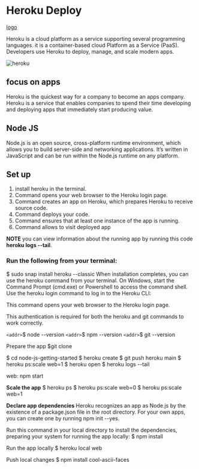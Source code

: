 
# Heroku Deploy
[logo](http://photos.prnewswire.com/prnfull/20110712/SF33967LOGO?max=200)

Heroku is a cloud platform as a service supporting several programming languages. it is a container-based cloud Platform as a Service (PaaS). Developers use Heroku to deploy, manage, and scale modern apps.

![heroku](https://lh3.googleusercontent.com/proxy/ETkzOeBqo1zFvRQWO1ZsRvuwpLhwVX2sCO1Y_2FTFTG3aC88dPYsEyc-M3XsnVr8i_aaZ0RkvXFqBoAxwcBbMSxqa0C_T_ih6g6dX7HT2FBX9GNwGk-JdJy9J9Kk7kBZreEacTBhgQXi)

## focus on apps 
Heroku is the quickest way for a company to become an apps company. Heroku is a service that enables companies to spend their time developing and deploying apps that immediately start producing value.

## Node JS
Node.js is an open source, cross-platform runtime environment, which allows you to build server-side and networking applications. It’s written in JavaScript and can be run within the Node.js runtime on any platform.

## Set up
1. install heroku in the terminal.
2. Command opens your web browser to the Heroku login page.
3. Command creates an app on Heroku, which prepares Heroku to receive source code.
4. Command deploys your code.
5. Command ensures that at least one instance of the app is running.
6. Command allows to visit deployed app

**NOTE**
you can view information about the running app by running this code **heroku logs --tail**.


### Run the following from your terminal: 
$ sudo snap install heroku --classic When installation completes, you can use the heroku command from your terminal.
On Windows, start the Command Prompt (cmd.exe) or Powershell to access the command shell. Use the heroku login command to log in to the Heroku CLI:

This command opens your web browser to the Heroku login page. 

This authentication is required for both the heroku and git commands to work correctly.

`<addr>`$ node --version
`<addr>`$ npm --version
`<addr>`$ git --version

Prepare the app $git clone

$ cd node-js-getting-started
$ heroku create
$ git push heroku main
$ heroku ps:scale web=1
$ heroku open
$ heroku logs --tail

web: npm start

**Scale the app** 
$ heroku ps
$ heroku ps:scale web=0
$ heroku ps:scale web=1

**Declare app dependencies**
Heroku recognizes an app as Node.js by the existence of a package.json file in the root directory. For your own apps, you can create one by running npm init --yes.

Run this command in your local directory to install the dependencies, preparing your system for running the app locally: $ npm install

Run the app locally
$ heroku local web

Push local changes
$ npm install cool-ascii-faces




